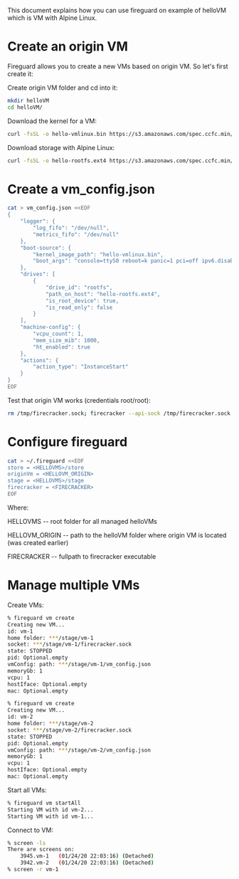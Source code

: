 This document explains how you can use fireguard on example of helloVM which is VM with Alpine Linux.

# Create an origin VM

Fireguard allows you to create a new VMs based on origin VM. So let's first create it:

Create origin VM folder and cd into it:

```bash
mkdir helloVM
cd helloVM/
```

Download the kernel for a VM:

```bash
curl -fsSL -o hello-vmlinux.bin https://s3.amazonaws.com/spec.ccfc.min/img/hello/kernel/hello-vmlinux.bin
```

Download storage with Alpine Linux:

```bash
curl -fsSL -o hello-rootfs.ext4 https://s3.amazonaws.com/spec.ccfc.min/img/hello/fsfiles/hello-rootfs.ext4
```

# Create a vm_config.json

```bash
cat > vm_config.json <<EOF
{
    "logger": {
        "log_fifo": "/dev/null",
        "metrics_fifo": "/dev/null"
    },
    "boot-source": {
        "kernel_image_path": "hello-vmlinux.bin",
        "boot_args": "console=ttyS0 reboot=k panic=1 pci=off ipv6.disable=1"
    },
    "drives": [
        {
            "drive_id": "rootfs",
            "path_on_host": "hello-rootfs.ext4",
            "is_root_device": true,
            "is_read_only": false
        }
    ],
    "machine-config": {
        "vcpu_count": 1,
        "mem_size_mib": 1000,
        "ht_enabled": true
    },
    "actions": {
        "action_type": "InstanceStart"
    }
}
EOF
```

Test that origin VM works (credentials root/root):

```bash
rm /tmp/firecracker.sock; firecracker --api-sock /tmp/firecracker.sock --config-file vm_config.json
```

# Configure fireguard

```bash
cat > ~/.fireguard <<EOF
store = <HELLOVMS>/store
originVm = <HELLOVM_ORIGIN>
stage = <HELLOVMS>/stage
firecracker = <FIRECRACKER>
EOF
```

Where:

HELLOVMS -- root folder for all managed helloVMs

HELLOVM_ORIGIN -- path to the helloVM folder where origin VM is located (was created earlier)

FIRECRACKER -- fullpath to firecracker executable

# Manage multiple VMs

Create VMs:

```bash
% fireguard vm create
Creating new VM...
id: vm-1
home folder: ***/stage/vm-1
socket: ***/stage/vm-1/firecracker.sock
state: STOPPED
pid: Optional.empty
vmConfig: path: ***/stage/vm-1/vm_config.json
memoryGb: 1
vcpu: 1
hostIface: Optional.empty
mac: Optional.empty

% fireguard vm create
Creating new VM...
id: vm-2
home folder: ***/stage/vm-2
socket: ***/stage/vm-2/firecracker.sock
state: STOPPED
pid: Optional.empty
vmConfig: path: ***/stage/vm-2/vm_config.json
memoryGb: 1
vcpu: 1
hostIface: Optional.empty
mac: Optional.empty
```

Start all VMs:

```bash
% fireguard vm startAll 
Starting VM with id vm-2...
Starting VM with id vm-1...
```

Connect to VM:

```bash
% screen -ls
There are screens on:
	3945.vm-1	(01/24/20 22:03:16)	(Detached)
	3942.vm-2	(01/24/20 22:03:16)	(Detached)
% screen -r vm-1
```
